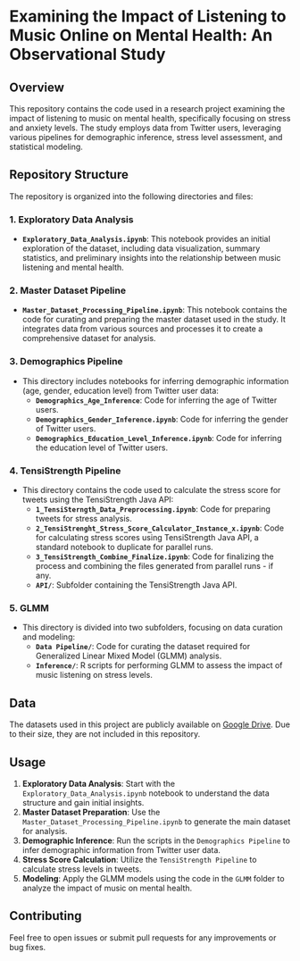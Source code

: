 # Examining the Impact of Listening to Music Online on Mental Health: An Observational Study

## Overview

This repository contains the code used in a research project examining the impact of listening to music on mental health, specifically focusing on stress and anxiety levels. The study employs data from Twitter users, leveraging various pipelines for demographic inference, stress level assessment, and statistical modeling.

## Repository Structure

The repository is organized into the following directories and files:

### 1. **Exploratory Data Analysis**
   - **`Exploratory_Data_Analysis.ipynb`**: This notebook provides an initial exploration of the dataset, including data visualization, summary statistics, and preliminary insights into the relationship between music listening and mental health.

### 2. **Master Dataset Pipeline**
   - **`Master_Dataset_Processing_Pipeline.ipynb`**: This notebook contains the code for curating and preparing the master dataset used in the study. It integrates data from various sources and processes it to create a comprehensive dataset for analysis.

### 3. **Demographics Pipeline**
   - This directory includes notebooks for inferring demographic information (age, gender, education level) from Twitter user data:
     - **`Demographics_Age_Inference`**: Code for inferring the age of Twitter users.
     - **`Demographics_Gender_Inference.ipynb`**: Code for inferring the gender of Twitter users.
     - **`Demographics_Education_Level_Inference.ipynb`**: Code for inferring the education level of Twitter users.

### 4. **TensiStrength Pipeline**
   - This directory contains the code used to calculate the stress score for tweets using the TensiStrength Java API:
     - **`1_TensiSterngth_Data_Preprocessing.ipynb`**: Code for preparing tweets for stress analysis.
     - **`2_TensiStrenght_Stress_Score_Calculator_Instance_x.ipynb`**: Code for calculating stress scores using TensiStrength Java API, a standard notebook to duplicate for parallel runs.
     - **`3_TensiStrength_Combine_Finalize.ipynb`**: Code for finalizing the process and combining the files generated from parallel runs - if any.
     - **`API/`**: Subfolder containing the TensiStrength Java API.

### 5. **GLMM**
   - This directory is divided into two subfolders, focusing on data curation and modeling:
     - **`Data Pipeline/`**: Code for curating the dataset required for Generalized Linear Mixed Model (GLMM) analysis.
     - **`Inference/`**: R scripts for performing GLMM to assess the impact of music listening on stress levels.

## Data

The datasets used in this project are publicly available on [Google Drive](https://drive.google.com/drive/folders/1Ni3iWq8J8_FUIZQ99uq2eEnPyd8mOdKC?usp=sharing). Due to their size, they are not included in this repository.

## Usage

1. **Exploratory Data Analysis**: Start with the `Exploratory_Data_Analysis.ipynb` notebook to understand the data structure and gain initial insights.
2. **Master Dataset Preparation**: Use the `Master_Dataset_Processing_Pipeline.ipynb` to generate the main dataset for analysis.
3. **Demographic Inference**: Run the scripts in the `Demographics Pipeline` to infer demographic information from Twitter user data.
4. **Stress Score Calculation**: Utilize the `TensiStrength Pipeline` to calculate stress levels in tweets.
5. **Modeling**: Apply the GLMM models using the code in the `GLMM` folder to analyze the impact of music on mental health.

## Contributing

Feel free to open issues or submit pull requests for any improvements or bug fixes.
